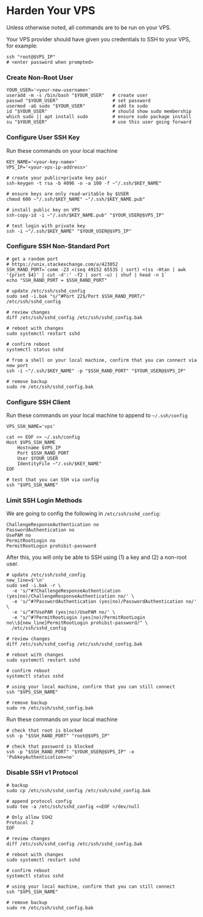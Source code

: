# Harden Your VPS

Unless otherwise noted, all commands are to be run on your VPS.

Your VPS provider should have given you credentials to SSH to your VPS, for example:

```shell
ssh "root@$VPS_IP"
# <enter password when prompted>
```


### Create Non-Root User

```shell
YOUR_USER='<your-new-username>'
useradd -m -s /bin/bash "$YOUR_USER"   # create user
passwd "$YOUR_USER"                    # set password
usermod -aG sudo "$YOUR_USER"          # add to sudo
id "$YOUR_USER"                        # should show sudo membership
which sudo || apt install sudo         # ensure sudo package install
su "$YOUR_USER"                        # use this user going forward
```


### Configure User SSH Key

Run these commands on your local machine

```shell
KEY_NAME='<your-key-name>'
VPS_IP='<your-vps-ip-address>'

# create your public+private key pair
ssh-keygen -t rsa -b 4096 -o -a 100 -f ~"/.ssh/$KEY_NAME"

# ensure keys are only read-writable by $USER
chmod 600 ~"/.ssh/$KEY_NAME" ~"/.ssh/$KEY_NAME.pub"

# install public key on VPS
ssh-copy-id -i ~"/.ssh/$KEY_NAME.pub" "$YOUR_USER@$VPS_IP"

# test login with private key
ssh -i ~"/.ssh/$KEY_NAME" "$YOUR_USER@$VPS_IP"
```


### Configure SSH Non-Standard Port

```shell
# get a random port
# https://unix.stackexchange.com/a/423052
SSH_RAND_PORT=`comm -23 <(seq 49152 65535 | sort) <(ss -Htan | awk '{print $4}' | cut -d':' -f2 | sort -u) | shuf | head -n 1`
echo "SSH_RAND_PORT = $SSH_RAND_PORT"

# update /etc/ssh/sshd_config
sudo sed -i.bak "s/^#Port 22$/Port $SSH_RAND_PORT/" /etc/ssh/sshd_config

# review changes
diff /etc/ssh/sshd_config /etc/ssh/sshd_config.bak

# reboot with changes
sudo systemctl restart sshd

# confirm reboot
systemctl status sshd

# from a shell on your local machine, confirm that you can connect via new port
ssh -i ~"/.ssh/$KEY_NAME" -p "$SSH_RAND_PORT" "$YOUR_USER@$VPS_IP"

# remove backup
sudo rm /etc/ssh/sshd_config.bak
```


### Configure SSH Client

Run these commands on your local machine to append to `~/.ssh/config`

```shell
VPS_SSH_NAME='vps'

cat << EOF >> ~/.ssh/config
Host $VPS_SSH_NAME
    Hostname $VPS_IP
    Port $SSH_RAND_PORT
    User $YOUR_USER
    IdentityFile ~"/.ssh/$KEY_NAME"
EOF

# test that you can SSH via config
ssh "$VPS_SSH_NAME"
```


### Limit SSH Login Methods

We are going to config the following in `/etc/ssh/sshd_config`:

```
ChallengeResponseAuthentication no
PasswordAuthentication no
UsePAM no
PermitRootLogin no
PermitRootLogin prohibit-password
```

After this, you will only be able to SSH using (1) a key and (2) a non-root user.

```shell
# update /etc/ssh/sshd_config
new_line=$'\n'
sudo sed -i.bak -r \
  -e 's/^#?ChallengeResponseAuthentication (yes|no)/ChallengeResponseAuthentication no/' \
  -e 's/^#?PasswordAuthentication (yes|no)/PasswordAuthentication no/' \
  -e 's/^#?UsePAM (yes|no)/UsePAM no/' \
  -e "s/^#?PermitRootLogin (yes|no)/PermitRootLogin no\\${new_line}PermitRootLogin prohibit-password/" \
  /etc/ssh/sshd_config

# review changes
diff /etc/ssh/sshd_config /etc/ssh/sshd_config.bak

# reboot with changes
sudo systemctl restart sshd

# confirm reboot
systemctl status sshd

# using your local machine, confirm that you can still connect
ssh "$VPS_SSH_NAME"

# remove backup
sudo rm /etc/ssh/sshd_config.bak
```

Run these commands on your local machine

```shell
# check that root is blocked
ssh -p "$SSH_RAND_PORT" "root@$VPS_IP"

# check that password is blocked
ssh -p "$SSH_RAND_PORT" "$YOUR_USER@$VPS_IP" -o 'PubkeyAuthentication=no'
```


### Disable SSH v1 Protocol

```shell
# backup
sudo cp /etc/ssh/sshd_config /etc/ssh/sshd_config.bak

# append protocol config
sudo tee -a /etc/ssh/sshd_config <<EOF >/dev/null

# Only allow SSH2
Protocol 2
EOF

# review changes
diff /etc/ssh/sshd_config /etc/ssh/sshd_config.bak

# reboot with changes
sudo systemctl restart sshd

# confirm reboot
systemctl status sshd

# using your local machine, confirm that you can still connect
ssh "$VPS_SSH_NAME"

# remove backup
sudo rm /etc/ssh/sshd_config.bak
```
